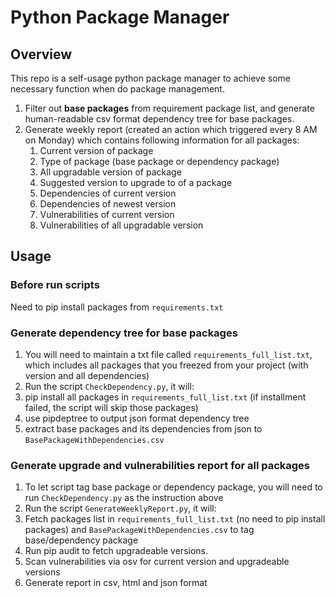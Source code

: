 # Python Package Manager

## Overview

This repo is a self-usage python package manager to achieve some necessary function when do package management.

1. Filter out **base packages** from requirement package list, and generate human-readable csv format dependency tree for base packages.
2. Generate weekly report (created an action which triggered every 8 AM on Monday) which contains following information for all packages:
   1. Current version of package
   2. Type of package (base package or dependency package)
   3. All upgradable version of package
   4. Suggested version to upgrade to of a package
   5. Dependencies of current version
   6. Dependencies of newest version
   7. Vulnerabilities of current version
   8. Vulnerabilities of all upgradable version

## Usage

### Before run scripts

Need to pip install packages from `requirements.txt`

### Generate dependency tree for base packages

1. You will need to maintain a txt file called `requirements_full_list.txt`, which includes all packages that you freezed from your project (with version and all dependencies)
2. Run the script `CheckDependency.py`, it will:
  1. pip install all packages in `requirements_full_list.txt` (if installment failed, the script will skip those packages)
  2. use pipdeptree to output json format dependency tree
  3. extract base packages and its dependencies from json to `BasePackageWithDependencies.csv`

### Generate upgrade and vulnerabilities report for all packages

1. To let script tag base package or dependency package, you will need to run `CheckDependency.py` as the instruction above
2. Run the script `GenerateWeeklyReport.py`, it will:
  1. Fetch packages list in `requirements_full_list.txt` (no need to pip install packages) and `BasePackageWithDependencies.csv` to tag base/dependency package
  2. Run pip audit to fetch upgradeable versions.
  3. Scan vulnerabilities via osv for current version and upgradeable versions
  4. Generate report in csv, html and json format
